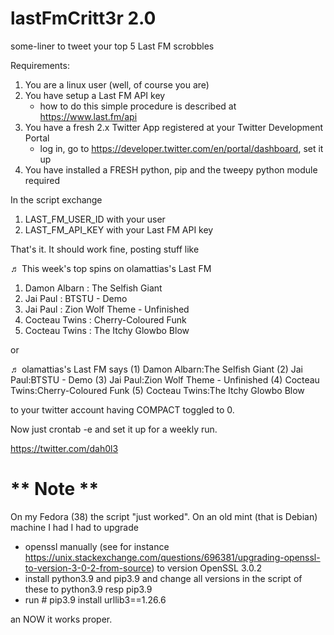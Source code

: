 # **lastFmCritt3r 2.0**  
some-liner to tweet your top 5 Last FM scrobbles

Requirements:

1. You are a linux user (well, of course you are)  
2. You have setup a Last FM API key  
   - how to do this simple procedure is described at https://www.last.fm/api  
3. You have a fresh 2.x Twitter App registered at your Twitter Development Portal  
   - log in, go to https://developer.twitter.com/en/portal/dashboard, set it up  
4. You have installed a FRESH python, pip and the tweepy python module required  

In the script exchange

1. LAST_FM_USER_ID with your user
2. LAST_FM_API_KEY with your Last FM API key

That's it. It should work fine, posting stuff like

♬ This week's top spins on olamattias's Last FM  
1. Damon Albarn : The Selfish Giant  
2. Jai Paul : BTSTU - Demo  
3. Jai Paul : Zion Wolf Theme - Unfinished  
4. Cocteau Twins : Cherry-Coloured Funk  
5. Cocteau Twins : The Itchy Glowbo Blow  

or

♬ olamattias's Last FM says (1) Damon Albarn:The Selfish Giant (2) Jai Paul:BTSTU - Demo (3) Jai Paul:Zion Wolf Theme - Unfinished (4) Cocteau Twins:Cherry-Coloured Funk (5) Cocteau Twins:The Itchy Glowbo Blow

to your twitter account having COMPACT toggled to 0.

Now just crontab -e and set it up for a weekly run.

https://twitter.com/dah0l3

# ** Note ** 

On my Fedora (38) the script "just worked". On an old mint (that is Debian) machine I had I had to upgrade

* openssl manually (see for instance https://unix.stackexchange.com/questions/696381/upgrading-openssl-to-version-3-0-2-from-source) to version OpenSSL 3.0.2
* install python3.9 and pip3.9 and change all versions in the script of these to python3.9 resp pip3.9
* run # pip3.9 install urllib3==1.26.6

an NOW it works proper.

